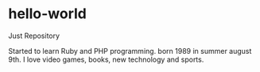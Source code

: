# hello-world
Just Repository

Started to learn Ruby and PHP programming. born 1989 in summer august 9th. I love video games, books, new technology and sports.
